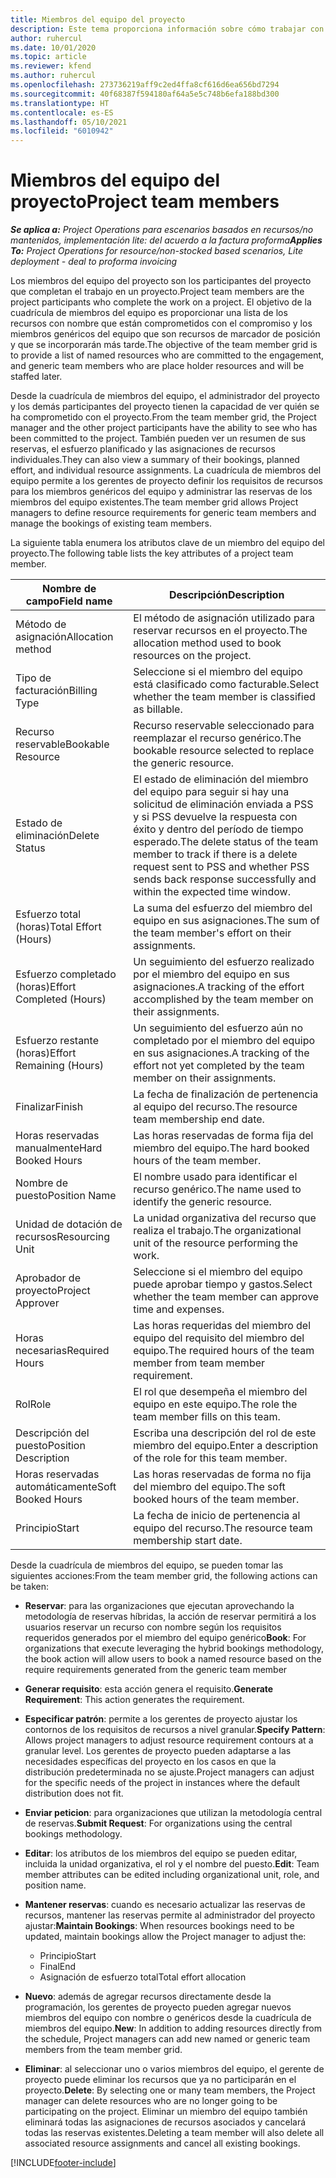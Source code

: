 ```yaml
---
title: Miembros del equipo del proyecto
description: Este tema proporciona información sobre cómo trabajar con la información, los atributos y la programación de los miembros del equipo del proyecto.
author: ruhercul
ms.date: 10/01/2020
ms.topic: article
ms.reviewer: kfend
ms.author: ruhercul
ms.openlocfilehash: 273736219aff9c2ed4ffa8cf616d6ea656bd7294
ms.sourcegitcommit: 40f68387f594180af64a5e5c748b6efa188bd300
ms.translationtype: HT
ms.contentlocale: es-ES
ms.lasthandoff: 05/10/2021
ms.locfileid: "6010942"
---
```

# <a name="project-team-members"></a><span data-ttu-id="345d5-103">Miembros del equipo del proyecto</span><span class="sxs-lookup"><span data-stu-id="345d5-103">Project team members</span></span>

<span data-ttu-id="345d5-104">_**Se aplica a:** Project Operations para escenarios basados en recursos/no mantenidos, implementación lite: del acuerdo a la factura proforma_</span><span class="sxs-lookup"><span data-stu-id="345d5-104">_**Applies To:** Project Operations for resource/non-stocked based scenarios, Lite deployment - deal to proforma invoicing_</span></span>

<span data-ttu-id="345d5-105">Los miembros del equipo del proyecto son los participantes del proyecto que completan el trabajo en un proyecto.</span><span class="sxs-lookup"><span data-stu-id="345d5-105">Project team members are the project participants who complete the work on a project.</span></span> <span data-ttu-id="345d5-106">El objetivo de la cuadrícula de miembros del equipo es proporcionar una lista de los recursos con nombre que están comprometidos con el compromiso y los miembros genéricos del equipo que son recursos de marcador de posición y que se incorporarán más tarde.</span><span class="sxs-lookup"><span data-stu-id="345d5-106">The objective of the team member grid is to provide a list of named resources who are committed to the engagement, and generic team members who are place holder resources and will be staffed later.</span></span>

<span data-ttu-id="345d5-107">Desde la cuadrícula de miembros del equipo, el administrador del proyecto y los demás participantes del proyecto tienen la capacidad de ver quién se ha comprometido con el proyecto.</span><span class="sxs-lookup"><span data-stu-id="345d5-107">From the team member grid, the Project manager and the other project participants have the ability to see who has been committed to the project.</span></span> <span data-ttu-id="345d5-108">También pueden ver un resumen de sus reservas, el esfuerzo planificado y las asignaciones de recursos individuales.</span><span class="sxs-lookup"><span data-stu-id="345d5-108">They can also view a summary of their bookings, planned effort, and individual resource assignments.</span></span> <span data-ttu-id="345d5-109">La cuadrícula de miembros del equipo permite a los gerentes de proyecto definir los requisitos de recursos para los miembros genéricos del equipo y administrar las reservas de los miembros del equipo existentes.</span><span class="sxs-lookup"><span data-stu-id="345d5-109">The team member grid allows Project managers to define resource requirements for generic team members and manage the bookings of existing team members.</span></span>

<span data-ttu-id="345d5-110">La siguiente tabla enumera los atributos clave de un miembro del equipo del proyecto.</span><span class="sxs-lookup"><span data-stu-id="345d5-110">The following table lists the key attributes of a project team member.</span></span>

| <span data-ttu-id="345d5-111">Nombre de campo</span><span class="sxs-lookup"><span data-stu-id="345d5-111">Field name</span></span>          | <span data-ttu-id="345d5-112">Descripción</span><span class="sxs-lookup"><span data-stu-id="345d5-112">Description</span></span>                                                                                                                                                                  |
|--------------------------|-----------------------------------------------------------------------------------------------------------------------------------------------------------------------------------|
| <span data-ttu-id="345d5-113">Método de asignación</span><span class="sxs-lookup"><span data-stu-id="345d5-113">Allocation method</span></span>        | <span data-ttu-id="345d5-114">El método de asignación utilizado para reservar recursos en el proyecto.</span><span class="sxs-lookup"><span data-stu-id="345d5-114">The allocation method used to book resources on the project.</span></span>                                                                         |
| <span data-ttu-id="345d5-115">Tipo de facturación</span><span class="sxs-lookup"><span data-stu-id="345d5-115">Billing Type</span></span>             | <span data-ttu-id="345d5-116">Seleccione si el miembro del equipo está clasificado como facturable.</span><span class="sxs-lookup"><span data-stu-id="345d5-116">Select whether the team member is classified as billable.</span></span>                                                                                                                                       |
| <span data-ttu-id="345d5-117">Recurso reservable</span><span class="sxs-lookup"><span data-stu-id="345d5-117">Bookable Resource</span></span>        | <span data-ttu-id="345d5-118">Recurso reservable seleccionado para reemplazar el recurso genérico.</span><span class="sxs-lookup"><span data-stu-id="345d5-118">The bookable resource selected to replace the generic resource.</span></span>                                                                                                                   |
| <span data-ttu-id="345d5-119">Estado de eliminación</span><span class="sxs-lookup"><span data-stu-id="345d5-119">Delete Status</span></span>            | <span data-ttu-id="345d5-120">El estado de eliminación del miembro del equipo para seguir si hay una solicitud de eliminación enviada a PSS y si PSS devuelve la respuesta con éxito y dentro del período de tiempo esperado.</span><span class="sxs-lookup"><span data-stu-id="345d5-120">The delete status of the team member to track if there is a delete request sent to PSS and whether PSS sends back response successfully and within the expected time window.</span></span> |
| <span data-ttu-id="345d5-121">Esfuerzo total (horas)</span><span class="sxs-lookup"><span data-stu-id="345d5-121">Total Effort (Hours)</span></span>     | <span data-ttu-id="345d5-122">La suma del esfuerzo del miembro del equipo en sus asignaciones.</span><span class="sxs-lookup"><span data-stu-id="345d5-122">The sum of the team member's effort on their assignments.</span></span>                                                                                                                         |
| <span data-ttu-id="345d5-123">Esfuerzo completado (horas)</span><span class="sxs-lookup"><span data-stu-id="345d5-123">Effort Completed (Hours)</span></span> | <span data-ttu-id="345d5-124">Un seguimiento del esfuerzo realizado por el miembro del equipo en sus asignaciones.</span><span class="sxs-lookup"><span data-stu-id="345d5-124">A tracking of the effort accomplished by the team member on their assignments.</span></span>                                                                                           |
| <span data-ttu-id="345d5-125">Esfuerzo restante (horas)</span><span class="sxs-lookup"><span data-stu-id="345d5-125">Effort Remaining (Hours)</span></span> | <span data-ttu-id="345d5-126">Un seguimiento del esfuerzo aún no completado por el miembro del equipo en sus asignaciones.</span><span class="sxs-lookup"><span data-stu-id="345d5-126">A tracking of the effort not yet completed by the team member on their assignments.</span></span>                                                                                    |
| <span data-ttu-id="345d5-127">Finalizar</span><span class="sxs-lookup"><span data-stu-id="345d5-127">Finish</span></span>                   | <span data-ttu-id="345d5-128">La fecha de finalización de pertenencia al equipo del recurso.</span><span class="sxs-lookup"><span data-stu-id="345d5-128">The resource team membership end date.</span></span>                                                                                                                                            |
| <span data-ttu-id="345d5-129">Horas reservadas manualmente</span><span class="sxs-lookup"><span data-stu-id="345d5-129">Hard Booked Hours</span></span>        | <span data-ttu-id="345d5-130">Las horas reservadas de forma fija del miembro del equipo.</span><span class="sxs-lookup"><span data-stu-id="345d5-130">The hard booked hours of the team member.</span></span>                                                                                                                                                                |
| <span data-ttu-id="345d5-131">Nombre de puesto</span><span class="sxs-lookup"><span data-stu-id="345d5-131">Position Name</span></span>            | <span data-ttu-id="345d5-132">El nombre usado para identificar el recurso genérico.</span><span class="sxs-lookup"><span data-stu-id="345d5-132">The name used to identify the generic resource.</span></span>                                                                                                                                   |
| <span data-ttu-id="345d5-133">Unidad de dotación de recursos</span><span class="sxs-lookup"><span data-stu-id="345d5-133">Resourcing Unit</span></span>          | <span data-ttu-id="345d5-134">La unidad organizativa del recurso que realiza el trabajo.</span><span class="sxs-lookup"><span data-stu-id="345d5-134">The organizational unit of the resource performing the work.</span></span>                                                                                                                      |
| <span data-ttu-id="345d5-135">Aprobador de proyecto</span><span class="sxs-lookup"><span data-stu-id="345d5-135">Project Approver</span></span>         | <span data-ttu-id="345d5-136">Seleccione si el miembro del equipo puede aprobar tiempo y gastos.</span><span class="sxs-lookup"><span data-stu-id="345d5-136">Select whether the team member can approve time and expenses.</span></span>                                                                                                                     |
| <span data-ttu-id="345d5-137">Horas necesarias</span><span class="sxs-lookup"><span data-stu-id="345d5-137">Required Hours</span></span>           | <span data-ttu-id="345d5-138">Las horas requeridas del miembro del equipo del requisito del miembro del equipo.</span><span class="sxs-lookup"><span data-stu-id="345d5-138">The required hours of the team member from team member requirement.</span></span>                                                                                                                       |
| <span data-ttu-id="345d5-139">Rol</span><span class="sxs-lookup"><span data-stu-id="345d5-139">Role</span></span>                     | <span data-ttu-id="345d5-140">El rol que desempeña el miembro del equipo en este equipo.</span><span class="sxs-lookup"><span data-stu-id="345d5-140">The role the team member fills on this team.</span></span>                                                                                                                                |
| <span data-ttu-id="345d5-141">Descripción del puesto</span><span class="sxs-lookup"><span data-stu-id="345d5-141">Position Description</span></span>     | <span data-ttu-id="345d5-142">Escriba una descripción del rol de este miembro del equipo.</span><span class="sxs-lookup"><span data-stu-id="345d5-142">Enter a description of the role for this team member.</span></span>                                                                                                                             |
| <span data-ttu-id="345d5-143">Horas reservadas automáticamente</span><span class="sxs-lookup"><span data-stu-id="345d5-143">Soft Booked Hours</span></span>        | <span data-ttu-id="345d5-144">Las horas reservadas de forma no fija del miembro del equipo.</span><span class="sxs-lookup"><span data-stu-id="345d5-144">The soft booked hours of the team member.</span></span>                                                                                                                                                                 |
| <span data-ttu-id="345d5-145">Principio</span><span class="sxs-lookup"><span data-stu-id="345d5-145">Start</span></span>                    | <span data-ttu-id="345d5-146">La fecha de inicio de pertenencia al equipo del recurso.</span><span class="sxs-lookup"><span data-stu-id="345d5-146">The resource team membership start date.</span></span>                                                                                                                                          |

<span data-ttu-id="345d5-147">Desde la cuadrícula de miembros del equipo, se pueden tomar las siguientes acciones:</span><span class="sxs-lookup"><span data-stu-id="345d5-147">From the team member grid, the following actions can be taken:</span></span>

- <span data-ttu-id="345d5-148">**Reservar**: para las organizaciones que ejecutan aprovechando la metodología de reservas híbridas, la acción de reservar permitirá a los usuarios reservar un recurso con nombre según los requisitos requeridos generados por el miembro del equipo genérico</span><span class="sxs-lookup"><span data-stu-id="345d5-148">**Book**: For organizations that execute leveraging the hybrid bookings methodology, the book action will allow users to book a named resource based on the require requirements generated from the generic team member</span></span>
- <span data-ttu-id="345d5-149">**Generar requisito**: esta acción genera el requisito.</span><span class="sxs-lookup"><span data-stu-id="345d5-149">**Generate Requirement**: This action generates the requirement.</span></span>
- <span data-ttu-id="345d5-150">**Especificar patrón**: permite a los gerentes de proyecto ajustar los contornos de los requisitos de recursos a nivel granular.</span><span class="sxs-lookup"><span data-stu-id="345d5-150">**Specify Pattern**: Allows project managers to adjust resource requirement contours at a granular level.</span></span> <span data-ttu-id="345d5-151">Los gerentes de proyecto pueden adaptarse a las necesidades específicas del proyecto en los casos en que la distribución predeterminada no se ajuste.</span><span class="sxs-lookup"><span data-stu-id="345d5-151">Project managers can adjust for the specific needs of the project in instances where the default distribution does not fit.</span></span>
- <span data-ttu-id="345d5-152">**Enviar peticion**: para organizaciones que utilizan la metodología central de reservas.</span><span class="sxs-lookup"><span data-stu-id="345d5-152">**Submit Request**: For organizations using the central bookings methodology.</span></span>
- <span data-ttu-id="345d5-153">**Editar**: los atributos de los miembros del equipo se pueden editar, incluida la unidad organizativa, el rol y el nombre del puesto.</span><span class="sxs-lookup"><span data-stu-id="345d5-153">**Edit**: Team member attributes can be edited including organizational unit, role, and position name.</span></span>
- <span data-ttu-id="345d5-154">**Mantener reservas**: cuando es necesario actualizar las reservas de recursos, mantener las reservas permite al administrador del proyecto ajustar:</span><span class="sxs-lookup"><span data-stu-id="345d5-154">**Maintain Bookings**: When resources bookings need to be updated, maintain bookings allow the Project manager to adjust the:</span></span>

    - <span data-ttu-id="345d5-155">Principio</span><span class="sxs-lookup"><span data-stu-id="345d5-155">Start</span></span>
    - <span data-ttu-id="345d5-156">Final</span><span class="sxs-lookup"><span data-stu-id="345d5-156">End</span></span>
    - <span data-ttu-id="345d5-157">Asignación de esfuerzo total</span><span class="sxs-lookup"><span data-stu-id="345d5-157">Total effort allocation</span></span>

- <span data-ttu-id="345d5-158">**Nuevo**: además de agregar recursos directamente desde la programación, los gerentes de proyecto pueden agregar nuevos miembros del equipo con nombre o genéricos desde la cuadrícula de miembros del equipo.</span><span class="sxs-lookup"><span data-stu-id="345d5-158">**New**: In addition to adding resources directly from the schedule, Project managers can add new named or generic team members from the team member grid.</span></span>
- <span data-ttu-id="345d5-159">**Eliminar**: al seleccionar uno o varios miembros del equipo, el gerente de proyecto puede eliminar los recursos que ya no participarán en el proyecto.</span><span class="sxs-lookup"><span data-stu-id="345d5-159">**Delete**: By selecting one or many team members, the Project manager can delete resources who are no longer going to be participating on the project.</span></span> <span data-ttu-id="345d5-160">Eliminar un miembro del equipo también eliminará todas las asignaciones de recursos asociados y cancelará todas las reservas existentes.</span><span class="sxs-lookup"><span data-stu-id="345d5-160">Deleting a team member will also delete all associated resource assignments and  cancel all existing bookings.</span></span>


[!INCLUDE[footer-include](../includes/footer-banner.md)]